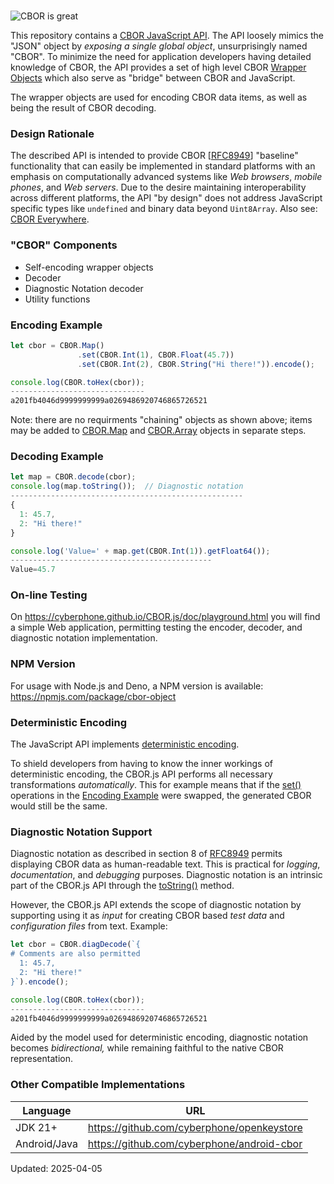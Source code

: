 <a id="cborjs"></a><br>![CBOR is great](https://cyberphone.github.io/CBOR.js/doc/cbor.js.svg)

This repository contains a
[CBOR JavaScript API](https://cyberphone.github.io/CBOR.js/doc/).
The API loosely mimics the "JSON" object by _exposing a single global object_,
unsurprisingly named "CBOR".  To minimize the need for application developers 
having detailed knowledge of CBOR,
the API provides a set of high level CBOR
[Wrapper Objects](https://cyberphone.github.io/CBOR.js/doc/#main.wrappers)
which also serve as "bridge" between CBOR and JavaScript.

The wrapper objects are used for encoding CBOR data items,
as well as being the result of CBOR decoding.

### Design Rationale

The described API is intended to provide CBOR
[[RFC8949](https://rfc-editor.org/rfc/rfc8949.html)]
"baseline" functionality that can easily be implemented
in standard platforms with an emphasis on computationally advanced systems like 
_Web browsers_, _mobile phones_, and _Web servers_.
Due to the desire maintaining interoperability across different platforms,
the API "by design" does not address JavaScript specific
types like `undefined` and binary data beyond `Uint8Array`.
Also see: [CBOR Everywhere](https://github.com/cyberphone/cbor-everywhere/).

### "CBOR" Components
- Self-encoding wrapper objects
- Decoder
- Diagnostic Notation decoder
- Utility functions

### Encoding Example

```javascript
let cbor = CBOR.Map()
               .set(CBOR.Int(1), CBOR.Float(45.7))
               .set(CBOR.Int(2), CBOR.String("Hi there!")).encode();

console.log(CBOR.toHex(cbor));
------------------------------
a201fb4046d9999999999a0269486920746865726521
```
Note: there are no requirments "chaining" objects as shown above; items
may be added to [CBOR.Map](https://cyberphone.github.io/CBOR.js/doc/#wrapper.cbor.map)
and [CBOR.Array](https://cyberphone.github.io/CBOR.js/doc/#wrapper.cbor.array) objects in separate steps.

### Decoding Example

```javascript
let map = CBOR.decode(cbor);
console.log(map.toString());  // Diagnostic notation
----------------------------------------------------
{
  1: 45.7,
  2: "Hi there!"
}

console.log('Value=' + map.get(CBOR.Int(1)).getFloat64());
---------------------------------------------
Value=45.7
```

### On-line Testing

On https://cyberphone.github.io/CBOR.js/doc/playground.html you will find a simple Web application,
permitting testing the encoder, decoder, and diagnostic notation implementation.

### NPM Version

For usage with Node.js and Deno, a NPM version is available: https://npmjs.com/package/cbor-object 

### Deterministic Encoding

The JavaScript API implements [deterministic encoding](https://cyberphone.github.io/CBOR.js/doc/index.html#main.deterministic).

To shield developers from having to know the inner workings of deterministic encoding, the CBOR.js API performs
all necessary transformations _automatically_.  This for example means that if the 
[set()](https://cyberphone.github.io/CBOR.js/doc/#cbor.map.set) operations
in the [Encoding&nbsp;Example](#encoding-example) were swapped, the generated CBOR would still be the same.

### Diagnostic Notation Support

Diagnostic notation as described in section 8 of [RFC8949](https://www.rfc-editor.org/rfc/rfc8949.html)
permits displaying CBOR data as human-readable text.  This is practical for _logging_,
_documentation_, and _debugging_ purposes.  Diagnostic notation is an intrinsic part of the CBOR.js API through the
[toString()](https://cyberphone.github.io/CBOR.js/doc/#common.tostring) method.

However, the  CBOR.js API extends the scope of diagnostic notation by supporting using it as
_input_ for creating CBOR based _test data_ and
_configuration files_ from text.  Example:
```javascript
let cbor = CBOR.diagDecode(`{
# Comments are also permitted
  1: 45.7,
  2: "Hi there!"
}`).encode();

console.log(CBOR.toHex(cbor));
------------------------------
a201fb4046d9999999999a0269486920746865726521
```
Aided by the model used for deterministic encoding, diagnostic notation becomes _bidirectional,_
while remaining faithful to the native CBOR representation.

### Other Compatible Implementations

|Language|URL|
|-|-|
|JDK&nbsp;21+|https://github.com/cyberphone/openkeystore|
|Android/Java|https://github.com/cyberphone/android-cbor|

Updated: 2025-04-05
